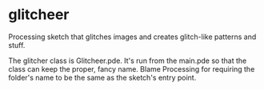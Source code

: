 glitcheer
=========

Processing sketch that glitches images and creates glitch-like patterns and stuff.

The glitcher class is Glitcheer.pde. It's run from the main.pde so that the class can keep the proper, fancy name.
Blame Processing for requiring the folder's name to be the same as the sketch's entry point.